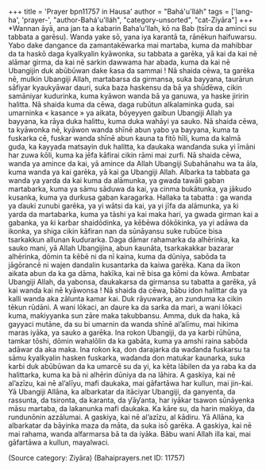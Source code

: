 +++
title = 'Prayer bpn11757 in Hausa'
author = "Bahá'u'lláh"
tags = ['lang-ha', 'prayer-', "author-Bahá'u'lláh", "category-unsorted", "cat-Ziyāra"]
+++
*Wannan āyā, ana jan ta a ƙabarin Baha’u’llah, kō na Bab (tsīra da aminci su tabbata a garēsu). Wanda yake sō, yana iya karantā ta, rānēkun haifuwarsu.
Yabo dake dangance da zamantakēwarka mai martaba, kuma da mahibbar da ta haskō daga ƙyalƙyalin kyāwonka, su tabbata a garēka, yā kai da kai nē alāmar girma, da kai nē sarkin dawwama har abada, kuma da kai nē Ubangijin duk abūbūwan dake ƙasa da sammai !
Nā shaida cēwa, ta garēka nē, mulkin Ubangiji Allah, martabarsa da girmansa, suka bayyana, taurārun sāfiyar kyaukyāwar dauri, suka baza haskensu da bā ya shūɗēwa, cikin samāniyar kudurinka, kuma kyāwon wanda bā ya ganuwa, ya haske jiririn halitta. 
Nā shaida kuma da cēwa, daga rubūtun alƙalaminka guda, sai umarninka « kasance » ya aikata, ɓōyeyyen gaibun Ubangiji Allah ya bayyana, ka rāya duka halittu, kuma duka wahāyi ya sauko.
Nā shaida cēwa, ta kyāwonka nē, kyāwon wanda shīnē abun yabo ya bayyana, kuma ta fuskarka cē, fuskar wanda shīnē abun ƙauna ta fitō hīli, kuma da kalmā guda, ka ƙayyada matsayin duk halitta, ka ɗaukaka wanɗanda suka yi īmāni har zuwa ƙōli, kuma ka jēfa kāfirai cikin rāmi mai zurfi.
Nā shaida cēwa, wanda ya amince da kai, yā amince da Allah Ubangiji Subahānahu wa ta āla, kuma wanda ya kai garēka, yā kai ga Ubangiji Allah. Albarka ta tabbata ga wanda ya yarda da kai kuma da alāmunka, ya gwada tawāli gaban martabarka, kuma ya sāmu sāduwa da kai, ya cinma bukātunka, ya jāƙuɗo kusanka, kuma ya durƙusa gaban karagarka.
Hallaka ta tabatta : ga wanda ya ɗauki zunubi garēka, ya yi wātsi da kai, ya yi jīfa da alāmunka, ya ƙi yarda da martabarka, kuma ya tāshi ya kai maka hari, ya gwada girman kai a gabanka, ya ƙi karɓar shaidōdinka, ya kēɓēwa dōkōkinka, ya yi adāwa da ikonka, ya shiga cikin kāfiran nan da sūnāyansu suke rubūce bisa tsarkakkun allunan ƙudurarka.
Daga dāmar rahamarka da alhērinka, ka sauko mani, yā Allah Ubangijina, abun ƙaunāta, tsarkakakkar bazarar alhērinka, dōmin ta ƙēɓē ni da nī kaina, kuma da dūniya, sabōda ta jāgōrancē ni wajen dandalin kusantarka da kaiwa garēka. Kana da īkon aikata abun da ka ga dāma, hakīka, kai nē bisa ga kōmi da kōwa.
Ambatar Ubangiji Allah, da yabonsa, ɗaukakarsa da girmansa su tabatta a garēka, yā kai wanda kai nē kyāwonsa ! Nā shaida da cēwa, bābu idon halittar da ya kalli wanda aka zālunta kamar kai. Duk rāyuwarka, an zunduma ka cikin tēkun rūdāni. A wani lōkaci, an ɗaure ka da sarƙa da mari, a wani lōkaci kuma, maƙiyyanka sun zāre maka takubbansu. Amma, duk da haka, kā gayyaci mutāne, da su bi umarnin da wanda shīnē al’alīmu, mai hikima maras iyāka, ya sauko a garēka.
Ina rokon Ubangiji, da ya karɓi rūhūna, tamkar tōshi, dōmin wahalōlin da ka gabāta, kuma ya amshi raina sabōda adāwar da aka maka. Ina roƙon ka, don darajarka da waɗanda fuskarsu ta sāmu ƙyalƙyalin hasken fuskarka, waɗanda don matuƙar ƙaunarka, suka karɓi duk abūbūwan da ka umarcē su da yi, ka kēta lābilen da ya raba ka da halittarka, kuma ka bā ni alhērin dūniya da na lāhira. A gaskiya, kai nē al’azīzu, kai nē al’alīyu, mafi ɗaukaka, mai gāfartāwa har kullun, mai jin-ƙai.
Yā Ubangiji Allāna, ka albarkatar da itāciyar Ubangiji, da ganyenta, da rassunta, da tsironta, da karanta, da ƴāƴanta, har iyākar tsawon sūnāyenka māsu martaba, da laƙanunka mafi ɗaukaka. Ka kāre su, da harin maƙiya, da rundunōnin azzālumai. A gaskiya, kai nē al’azīzu, al ƙādiru. Yā Allāna, ka albarkatar da bāyinka maza da māta, da suka isō garēka. A gaskiya, kai nē mai rahama, wanda alfarmarsa bā ta da iyāka.
Bābu wani Allah illa kai, mai gāfartāwa a kullun, mayalwaci.

(Source category: Ziyāra)
(Bahaiprayers.net ID: 11757)
